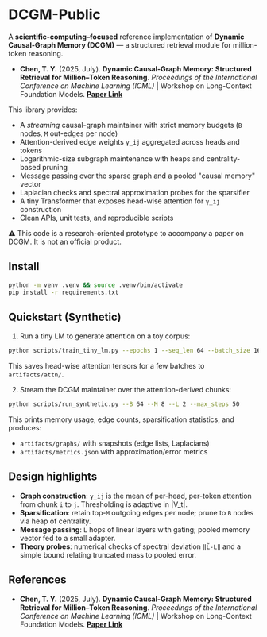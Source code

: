 
# DCGM-Public

A **scientific-computing–focused** reference implementation of **Dynamic Causal-Graph Memory (DCGM)** —
a structured retrieval module for million-token reasoning. 

- **Chen, T. Y.** (2025, July). **Dynamic Causal-Graph Memory: Structured Retrieval for Million–Token Reasoning**. *Proceedings of the International Conference on Machine Learning (ICML)* | Workshop on Long-Context Foundation Models. [**Paper Link**](https://openreview.net/forum?id=0Us7om0vhZ&noteId=0Us7om0vhZ)



This library provides:

- A *streaming* causal-graph maintainer with strict memory budgets (`B` nodes, `M` out-edges per node)
- Attention-derived edge weights `γ_ij` aggregated across heads and tokens
- Logarithmic-size subgraph maintenance with heaps and centrality-based pruning
- Message passing over the sparse graph and a pooled "causal memory" vector
- Laplacian checks and spectral approximation probes for the sparsifier
- A tiny Transformer that exposes head-wise attention for `γ_ij` construction
- Clean APIs, unit tests, and reproducible scripts

⚠️ This code is a research-oriented prototype to accompany a paper on DCGM. It is not an official product.

## Install

```bash
python -m venv .venv && source .venv/bin/activate
pip install -r requirements.txt
```

## Quickstart (Synthetic)

1) Run a tiny LM to generate attention on a toy corpus:

```bash
python scripts/train_tiny_lm.py --epochs 1 --seq_len 64 --batch_size 16
```

This saves head-wise attention tensors for a few batches to `artifacts/attn/`.

2) Stream the DCGM maintainer over the attention-derived chunks:

```bash
python scripts/run_synthetic.py --B 64 --M 8 --L 2 --max_steps 50
```

This prints memory usage, edge counts, sparsification statistics, and produces:
- `artifacts/graphs/` with snapshots (edge lists, Laplacians)
- `artifacts/metrics.json` with approximation/error metrics

## Design highlights

- **Graph construction**: `γ_ij` is the mean of per-head, per-token attention from chunk `i` to `j`. Thresholding is adaptive in |V_t|.
- **Sparsification**: retain top-`M` outgoing edges per node; prune to `B` nodes via heap of centrality.
- **Message passing**: `L` hops of linear layers with gating; pooled memory vector fed to a small adapter.
- **Theory probes**: numerical checks of spectral deviation `‖L̃-L‖` and a simple bound relating truncated mass to pooled error.

## References
- **Chen, T. Y.** (2025, July). **Dynamic Causal-Graph Memory: Structured Retrieval for Million–Token Reasoning**. *Proceedings of the International Conference on Machine Learning (ICML)* | Workshop on Long-Context Foundation Models. [**Paper Link**](https://openreview.net/forum?id=0Us7om0vhZ&noteId=0Us7om0vhZ)

